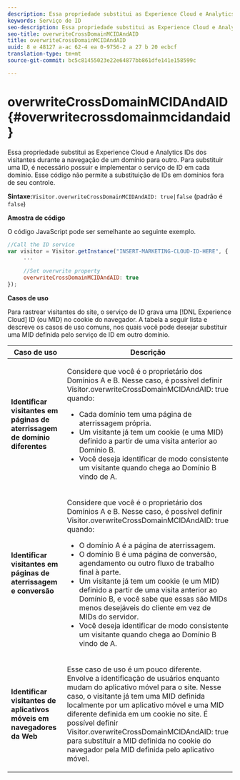 ```yaml
---
description: Essa propriedade substitui as Experience Cloud e Analytics IDs dos visitantes durante a navegação de um domínio para outro. Para substituir uma ID, é necessário possuir e implementar o serviço de ID em cada domínio. Esse código não permite a substituição de IDs em domínios fora de seu controle.
keywords: Serviço de ID
seo-description: Essa propriedade substitui as Experience Cloud e Analytics IDs dos visitantes durante a navegação de um domínio para outro. Para substituir uma ID, é necessário possuir e implementar o serviço de ID em cada domínio. Esse código não permite a substituição de IDs em domínios fora de seu controle.
seo-title: overwriteCrossDomainMCIDAndAID
title: overwriteCrossDomainMCIDAndAID
uuid: 8 e 48127 a-ac 62-4 ea 0-9756-2 a 27 b 20 ecbcf
translation-type: tm+mt
source-git-commit: bc5c81455023e22e64877bb861dfe141e158599c

---
```



# overwriteCrossDomainMCIDAndAID{#overwritecrossdomainmcidandaid}

Essa propriedade substitui as Experience Cloud e Analytics IDs dos visitantes durante a navegação de um domínio para outro. Para substituir uma ID, é necessário possuir e implementar o serviço de ID em cada domínio. Esse código não permite a substituição de IDs em domínios fora de seu controle.

**Sintaxe:**`Visitor.overwriteCrossDomainMCIDAndAID: true|false` (padrão é `false`)

**Amostra de código**

O código JavaScript pode ser semelhante ao seguinte exemplo.

```js
//Call the ID service 
var visitor = Visitor.getInstance("INSERT-MARKETING-CLOUD-ID-HERE", { 
     ... 
 
     //Set overwrite property 
     overwriteCrossDomainMCIDAndAID: true 
}); 
```

**Casos de uso**

Para rastrear visitantes do site, o serviço de ID grava uma [!DNL Experience Cloud] ID (ou MID) no cookie do navegador. A tabela a seguir lista e descreve os casos de uso comuns, nos quais você pode desejar substituir uma MID definida pelo serviço de ID em outro domínio.

<table id="table_FC1AF6551D6646E0BF1C4FB7C1316EBB"> 
 <thead> 
  <tr> 
   <th colname="col1" class="entry"> Caso de uso </th> 
   <th colname="col2" class="entry"> Descrição </th> 
  </tr> 
 </thead>
 <tbody> 
  <tr> 
   <td colname="col1"> <p> <b>Identificar visitantes em páginas de aterrissagem de domínio diferentes</b> </p> </td> 
   <td colname="col2"> <p>Considere que você é o proprietário dos Domínios A e B. Nesse caso, é possível definir <span class="codeph">Visitor.overwriteCrossDomainMCIDAndAID: true</span> quando: </p> <p> 
     <ul id="ul_FB4704BFE7134F1688E34BF1A36627B7"> 
      <li id="li_FF71FD1FB9DD4702B675A140FAD2B481">Cada domínio tem uma página de aterrissagem própria. </li> 
      <li id="li_78F75469D32D473B93148B46D35E67F1">Um visitante já tem um cookie (e uma MID) definido a partir de uma visita anterior ao Domínio B. </li> 
      <li id="li_305CE5138EEB43D3BF9CE38D1E7FFA04">Você deseja identificar de modo consistente um visitante quando chega ao Domínio B vindo de A. </li> 
     </ul> </p> </td> 
  </tr> 
  <tr> 
   <td colname="col1"> <p> <b>Identificar visitantes em páginas de aterrissagem e conversão</b> </p> </td> 
   <td colname="col2"> <p>Considere que você é o proprietário dos Domínios A e B. Nesse caso, é possível definir <span class="codeph">Visitor.overwriteCrossDomainMCIDAndAID: true</span> quando: </p> 
    <ul id="ul_7BEBFD523A2F47AFB6963536E43692D0"> 
     <li id="li_71586080489340E2A6C0B263F231E3DE">O domínio A é a página de aterrissagem. </li> 
     <li id="li_4E3D3CB380EE4F1BAC4CD752194AE8DE">O domínio B é uma página de conversão, agendamento ou outro fluxo de trabalho final à parte. </li> 
     <li id="li_FB393B16CFAC4D2D9B2328EBA4573C1A">Um visitante já tem um cookie (e um MID) definido a partir de uma visita anterior ao Domínio B, e você sabe que essas são MIDs menos desejáveis do cliente em vez de MIDs do servidor. </li> 
     <li id="li_36FC138530A4476A995C0F9FD73C41DE">Você deseja identificar de modo consistente um visitante quando chega ao Domínio B vindo de A. </li> 
    </ul> </td> 
  </tr> 
  <tr> 
   <td colname="col1"> <p> <b>Identificar visitantes de aplicativos móveis em navegadores da Web</b> </p> </td> 
   <td colname="col2"> <p>Esse caso de uso é um pouco diferente. Envolve a identificação de usuários enquanto mudam do aplicativo móvel para o site. Nesse caso, o visitante já tem uma MID definida localmente por um aplicativo móvel e uma MID diferente definida em um cookie no site. É possível definir <span class="codeph">Visitor.overwriteCrossDomainMCIDAndAID: true</span> para substituir a MID definida no cookie do navegador pela MID definida pelo aplicativo móvel. </p> </td> 
  </tr> 
 </tbody> 
</table>

